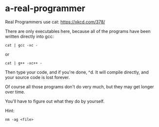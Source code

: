 # a-real-programmer
Real Programmers use cat: https://xkcd.com/378/

There are only executables here, because all of the programs have been written directly into gcc:

	cat | gcc -xc -
	
or

	cat | g++ -xc++ -
	
Then type your code, and if you're done, <CR> ^d.
It will compile directly, and your source code is lost forever.

Of course all those programs don't do very much, but they may get longer over time.

You'll have to figure out what they do by yourself.

Hint:

	nm -ag <file>

